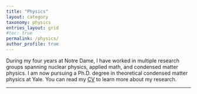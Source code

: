 ```yaml
---
title: "Physics"
layout: category
taxonomy: physics
entries_layout: grid
#toc: true
permalink: /physics/
author_profile: true
---
```

During my four years at Notre Dame, I have worked in multiple research groups spanning nuclear physics, applied math, and condensed matter physics. I am now pursuing a Ph.D. degree in theoretical condensed matter physics at Yale. You can read my [CV](/assets/LihaoYanCV.pdf) to learn more about my research.

-----------